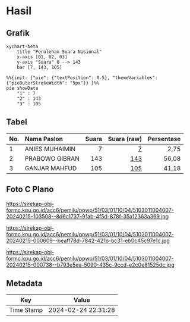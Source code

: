 # Hasil

## Grafik

```mermaid
xychart-beta
    title "Perolehan Suara Nasional"
    x-axis [01, 02, 03]
    y-axis "Suara" 0 --> 143
    bar [7, 143, 105]
```

```mermaid
%%{init: {"pie": {"textPosition": 0.5}, "themeVariables": {"pieOuterStrokeWidth": "5px"}} }%%
pie showData
    "1" : 7
    "2" : 143
    "3" : 105
```

## Tabel

| No. | Nama Paslon    | Suara | Suara (raw) | Persentase |
|:--- |:-------------- | -----:| -----------:| ----------:|
| 1   | ANIES MUHAIMIN | 7     | [7][p-1]    | 2,75       |
| 2   | PRABOWO GIBRAN | 143   | [143][p-2]  | 56,08      |
| 3   | GANJAR MAHFUD  | 105   | [105][p-3]  | 41,18      |


[p-1]: https://github.com/gigit-pemilu/pemilu-2024/blob/main/pilpres/hitung-suara/sub/51-bali/sub/03-badung/sub/01-kuta/sub/1004-legian/sub/007-tps/sub/paslon-1.txt
[p-2]: https://github.com/gigit-pemilu/pemilu-2024/blob/main/pilpres/hitung-suara/sub/51-bali/sub/03-badung/sub/01-kuta/sub/1004-legian/sub/007-tps/sub/paslon-2.txt
[p-3]: https://github.com/gigit-pemilu/pemilu-2024/blob/main/pilpres/hitung-suara/sub/51-bali/sub/03-badung/sub/01-kuta/sub/1004-legian/sub/007-tps/sub/paslon-3.txt

## Foto C Plano

https://sirekap-obj-formc.kpu.go.id/acc6/pemilu/ppwp/51/03/01/10/04/5103011004007-20240215-103508--8d6c1737-91ab-4f5d-878f-35a12363a369.jpg

https://sirekap-obj-formc.kpu.go.id/acc6/pemilu/ppwp/51/03/01/10/04/5103011004007-20240215-000609--beaff78d-7842-421b-bc31-eb0c45c97e1c.jpg

https://sirekap-obj-formc.kpu.go.id/acc6/pemilu/ppwp/51/03/01/10/04/5103011004007-20240215-000738--b793e5ea-5090-435c-9ccd-e2c0e81525dc.jpg


## Metadata

| Key        | Value               |
| ---------- | ------------------- |
| Time Stamp | 2024-02-24 22:31:28 |



